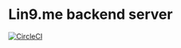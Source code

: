 # Lin9.me backend server

[![CircleCI](https://circleci.com/gh/shotastage/lin9me-server.svg?style=svg)](https://circleci.com/gh/shotastage/lin9me-server)
